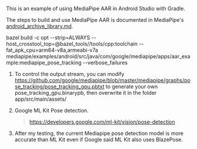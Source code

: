 This is an example of using MediaPipe AAR in Android Studio with Gradle.

The steps to build and use MediaPipe AAR is documented in MediaPipe's [android_archive_library.md](https://github.com/google/mediapipe/blob/master/docs/getting_started/android_archive_library.md). 

bazel build -c opt --strip=ALWAYS     --host_crosstool_top=@bazel_tools//tools/cpp:toolchain     --fat_apk_cpu=arm64-v8a,armeabi-v7a mediapipe/examples/android/src/java/com/google/mediapipe/apps/aar_example:mediapipe_pose_tracking --verbose_failures

1. To control the output stream, you can modify https://github.com/google/mediapipe/blob/master/mediapipe/graphs/pose_tracking/pose_tracking_gpu.pbtxt to generate your own pose_tracking_gpu.binarypb, then overwrite it in the folder app/src/main/assets/

2. Google ML Kit Pose detection.
   > https://developers.google.com/ml-kit/vision/pose-detection

3. After my testing, the current Mediapipe pose detection model is more accurate than ML Kit even if Google said ML Kit also uses BlazePose.
